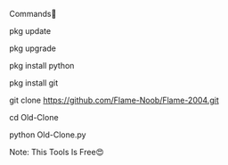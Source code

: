 Commands💫

pkg update

pkg upgrade

pkg install python

pkg install git

git clone https://github.com/Flame-Noob/Flame-2004.git

cd Old-Clone

python Old-Clone.py

Note: This Tools Is Free😍
